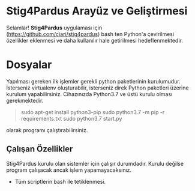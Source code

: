 ﻿# Stig4Pardus Arayüz ve Geliştirmesi

Selamlar! **Stig4Pardus** uygulaması için (https://github.com/ciari/stig4pardus) bash ten Python'a çevirilmesi özellikler eklenmesi ve daha kullanılır hale getirilmesi hedeflenmektedir.


# Dosyalar

   Yapılması gereken ilk işlemler gerekli python paketlerinin kurulumudur. İsterseniz virtualenv oluşturabilir, isterseniz direk Python paketleri üzerine kurulum yapabilirsiniz.
Cihazınızda Python3.7 ve üstü kurulu olması gerekmektedir.
   

> sudo apt-get install python3-pip
> sudo python3.7 -m pip -r requirements.txt
> sudo python3.7 start.py

olarak programı çalıştırabilirsiniz.

## Çalışan Özellikler

Stig4Pardus kurulu olan sistemler için çalışır durumdadır. Kurulu değilse program çalışacak ancak işlem yapamayacaksınız.

- Tüm scriptlerin bash ile tetiklenmesi.



